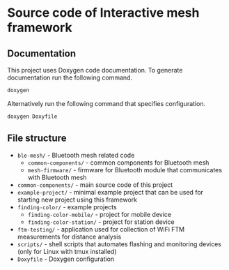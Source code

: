 # Source code of Interactive mesh framework

## Documentation

This project uses Doxygen code documentation. To generate documentation run the following command.

```bash
doxygen
```

Alternatively run the following command that specifies configuration.

```bash
doxygen Doxyfile
```


## File structure

- `ble-mesh/` - Bluetooth mesh related code
  - `common-components/` - common components for Bluetooth mesh
  - `mesh-firmware/` - firmware for Bluetooth module that communicates with Bluetooth mesh
- `common-components/` - main source code of this project
- `example-project/` - minimal example project that can be used for starting new project using this framework
- `finding-color/` - example projects
  - `finding-color-mobile/` - project for mobile device
  - `finding-color-station/` - project for station device
- `ftm-testing/` - application used for collection of WiFi FTM measurements for distance analysis
- `scripts/` - shell scripts that automates flashing and monitoring devices (only for Linux with tmux installed)
- `Doxyfile` - Doxygen configuration